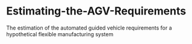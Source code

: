 # Estimating-the-AGV-Requirements
The estimation of the automated guided vehicle requirements for a hypothetical flexible manufacturing system
